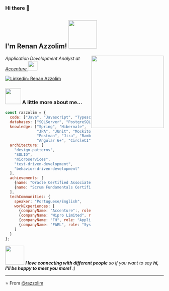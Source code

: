 ### Hi there 👋

<h2> I'm Renan Azzolim! <img src="https://media.giphy.com/media/S8kcDWOvua4l6lJ0Az/source.gif" width="90"></h2>
<img align='right' src="https://media.giphy.com/media/ZVik7pBtu9dNS/giphy.gif" width="230">
<p><em>Application Development Analyst at <a href="https://www.accenture.com/">Accenture </a><img src="https://media.giphy.com/media/WUlplcMpOCEmTGBtBW/giphy.gif" width="30"> 
</em></p>


[![Linkedin: Renan Azzolim](https://img.shields.io/badge/-Renan%20Azzolim-blue?style=flat-square&logo=Linkedin&logoColor=white&link=https://www.linkedin.com/in/renan-azzolim-3307bb85/)](https://www.linkedin.com/in/renan-azzolim-3307bb85/)


### <img src="https://media.giphy.com/media/VgCDAzcKvsR6OM0uWg/giphy.gif" width="50"> A little more about me...  

```javascript
const razzolim = {
  code: ["Java", "Javascript", "Typescript"],
  databases: ["SQLServer", "PostgreSQL", "MySQL", "MongoDB"],
  knowledge: ["Spring", "Hibernate", 
              "JPA", "JUnit", "Mockito", "Node",
              "Postman", "Jira", "Bamboo", "Docker",
              "Angular 6+", "CircleCI"],
  architecture: [
    "design-patterns",
    "SOLID",
    "microservices",
    "test-driven-development",
    "behavior-driven-development"
  ],
  achievements: [
    {name: "Oracle Certified Associate 8"},
    {name: "Scrum Fundamentals Certified"}
  ],
  techCommunities: {
    speaker: "Portuguese/English",
    workExperiences: [
      {companyName: "Accenture":, role: "Application Development Analyst"},
      {companyName: "Wipro Limited", role: "Software Developer"},
      {companyName: "FH", role: "Application Developer"},
      {companyName: "FAEL", role: "System Analyst"}
    ]
  }
};
```

<img src="https://media.giphy.com/media/LnQjpWaON8nhr21vNW/giphy.gif" width="60"> <em><b>I love connecting with different people</b> so if you want to say <b>hi, I'll be happy to meet you more!</b> :)</em>
 
 ---
 ⭐️ From [@razzolim](https://github.com/razzolim)
